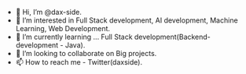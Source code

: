 - 👋 Hi, I’m @dax-side.
- 👀 I’m interested in  Full Stack development, AI development, Machine Learning, Web Development.
- 🌱 I’m currently learning ... Full Stack development(Backend-development - Java).
- 💞️ I’m looking to collaborate on Big projects.
- 📫 How to reach me - Twitter(daxside).

<!---
dax-side/dax-side is a ✨ special ✨ repository because its `README.md` (this file) appears on your GitHub profile.
You can click the Preview link to take a look at your changes.
--->
